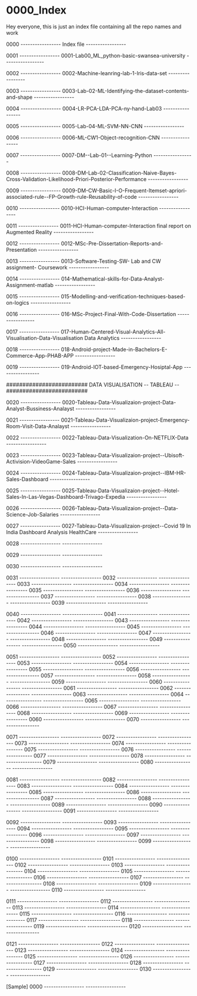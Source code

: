 # 0000_Index
Hey everyone, this is just an index file containing all the repo names and work

0000 ----------------- Index file ----------------- 

0001 ----------------- 0001-Lab00_ML_python-basic-swansea-university -----------------

0002 ----------------- 0002-Machine-leanring-lab-1-Iris-data-set -----------------

0003 ----------------- 0003-Lab-02-ML-Identifying-the-dataset-contents-and-shape -----------------

0004 ----------------- 0004-LR-PCA-LDA-PCA-ny-hand-Lab03 -----------------

0005 ----------------- 0005-Lab-04-ML-SVM-NN-CNN -----------------

0006 ----------------- 0006-ML-CW1-Object-recognition-CNN -----------------

0007 ----------------- 0007-DM--Lab-01--Learning-Python -----------------

0008 ----------------- 0008-DM-Lab-02-Classification-Naive-Bayes-Cross-Validation-Likelihood-Priori-Posterior-Performance -----------------

0009 ----------------- 0009-DM-CW-Basic-I-O-Frequent-Itemset-apriori-associated-rule--FP-Growth-rule-Reusability-of-code -----------------

0010 ----------------- 0010-HCI-Human-computer-Interaction -----------------

0011 ----------------- 0011-HCI-Human-computer-Interaction final report on Augmented Reality -----------------

0012 ----------------- 0012-MSc-Pre-Dissertation-Reports-and-Presentation -----------------

0013 ----------------- 0013-Software-Testing-SW- Lab and CW assignment- Coursework -----------------

0014 ----------------- 014-Mathematical-skills-for-Data-Analyst-Assignment-matlab -----------------

0015 ----------------- 015-Modelling-and-verification-techniques-based-on-logics -----------------

0016 ----------------- 016-MSc-Project-Final-With-Code-Dissertation -----------------

0017 ----------------- 017-Human-Centered-Visual-Analytics-All-Visualisation-Data-Visualisation Data Analytics -----------------

0018 ----------------- 018-Android-project-Made-in-Bachelors-E-Commerce-App-PHAB-APP -----------------

0019 ----------------- 019-Android-IOT-based-Emergency-Hosiptal-App -----------------

######################### DATA VISUALISATION -- TABLEAU -- #########################

0020 ----------------- 0020-Tableau-Data-Visualizaion-project-Data-Analyst-Bussiness-Analayst -----------------

0021 ----------------- 0021-Tableau-Data-Visualizaion-project-Emergency-Room-Visit-Data-Analayst -----------------

0022 ----------------- 0022-Tableau-Data-Visualization-On-NETFLIX-Data -----------------

0023 ----------------- 0023-Tableau-Data-Visualizaion-project--Ubisoft-Activision-VideoGame-Sales -----------------

0024 ----------------- 0024-Tableau-Data-Visualizaion-project--IBM-HR-Sales-Dashboard  -----------------

0025 ----------------- 0025-Tableau-Data-Visualizaion-project--Hotel-Sales-In-Las-Vegas-Dashboard-Trivago-Expedia -----------------

0026 ----------------- 0026-Tableau-Data-Visualizaion-project--Data-Science-Job-Salaries -----------------

0027 ----------------- 0027-Tableau-Data-Visualizaion-project--Covid 19 In India Dashboard Analysis HealthCare -----------------

0028 -----------------  -----------------

0029 -----------------  -----------------

0030 -----------------  -----------------

0031 -----------------  -----------------
0032 -----------------  -----------------
0033 -----------------  -----------------
0034 -----------------  -----------------
0035 -----------------  -----------------
0036 -----------------  -----------------
0037 -----------------  -----------------
0038 -----------------  -----------------
0039 -----------------  -----------------

0040 -----------------  -----------------
0041 -----------------  -----------------
0042 -----------------  -----------------
0043 -----------------  -----------------
0044 -----------------  -----------------
0045 -----------------  -----------------
0046 -----------------  -----------------
0047 -----------------  -----------------
0048 -----------------  -----------------
0049 -----------------  -----------------
0050 -----------------  -----------------

0051 -----------------  -----------------
0052 -----------------  -----------------
0053 -----------------  -----------------
0054 -----------------  -----------------
0055 -----------------  -----------------
0056 -----------------  -----------------
0057 -----------------  -----------------
0058 -----------------  -----------------
0059 -----------------  -----------------
0060 -----------------  -----------------
0061 -----------------  -----------------
0062 -----------------  -----------------
0063 -----------------  -----------------
0064 -----------------  -----------------
0065 -----------------  -----------------
0066 -----------------  -----------------
0067 -----------------  -----------------
0068 -----------------  -----------------
0069 -----------------  -----------------
0060 -----------------  -----------------
0070 -----------------  -----------------

0071 -----------------  -----------------
0072 -----------------  -----------------
0073 -----------------  -----------------
0074 -----------------  -----------------
0075 -----------------  -----------------
0076 -----------------  -----------------
0077 -----------------  -----------------
0078 -----------------  -----------------
0079 -----------------  -----------------
0080 -----------------  -----------------

0081 -----------------  -----------------
0082 -----------------  -----------------
0083 -----------------  -----------------
0084 -----------------  -----------------
0085 -----------------  -----------------
0086 -----------------  -----------------
0087 -----------------  -----------------
0088 -----------------  -----------------
0089 -----------------  -----------------
0090 -----------------  -----------------
0091 -----------------  -----------------

0092 -----------------  -----------------
0093 -----------------  -----------------
0094 -----------------  -----------------
0095 -----------------  -----------------
0096 -----------------  -----------------
0097 -----------------  -----------------
0098 -----------------  -----------------
0099 -----------------  -----------------

0100 -----------------  -----------------
0101 -----------------  -----------------
0102 -----------------  -----------------
0103 -----------------  -----------------
0104 -----------------  -----------------
0105 -----------------  -----------------
0106 -----------------  -----------------
0107 -----------------  -----------------
0108 -----------------  -----------------
0109 -----------------  -----------------
0110 -----------------  -----------------

0111 -----------------  -----------------
0112 -----------------  -----------------
0113 -----------------  -----------------
0114 -----------------  -----------------
0115 -----------------  -----------------
0116 -----------------  -----------------
0117 -----------------  -----------------
0118 -----------------  -----------------
0119 -----------------  -----------------
0120 -----------------  -----------------

0121 -----------------  -----------------
0122 -----------------  -----------------
0123 -----------------  -----------------
0124 -----------------  -----------------
0125 -----------------  -----------------
0126 -----------------  -----------------
0127 -----------------  -----------------
0128 -----------------  -----------------
0129 -----------------  -----------------
0130 -----------------  -----------------


















































































[Sample]
0000 -----------------  -----------------


